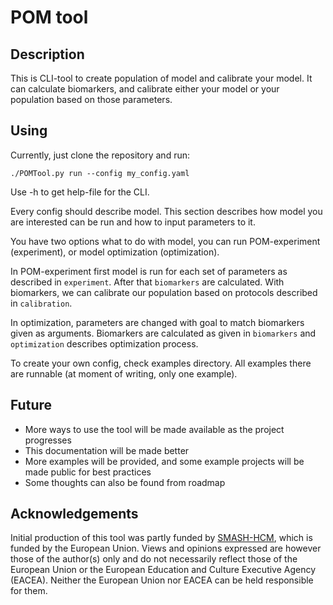 # POM tool

## Description
This is CLI-tool to create population of model and calibrate your model. It can calculate biomarkers, and calibrate either your model or your population based on those parameters.

## Using
Currently, just clone the repository and run:
```
./POMTool.py run --config my_config.yaml
```
Use -h to get help-file for the CLI.

Every config should describe model. This section describes how model you are interested can be run and how to input parameters to it.

You have two options what to do with model, you can run POM-experiment (experiment), or model optimization (optimization).

In POM-experiment first model is run for each set of parameters as described in `experiment`. After that `biomarkers` are calculated. With biomarkers, we can calibrate our population based on protocols described in `calibration`.

In optimization, parameters are changed with goal to match biomarkers given as arguments. Biomarkers are calculated as given in `biomarkers` and `optimization` describes optimization process.

To create your own config, check examples directory. All examples there are runnable (at moment of writing, only one example). 

## Future
* More ways to use the tool will be made available as the project progresses
* This documentation will be made better
* More examples will be provided, and some example projects will be made public for best practices
* Some thoughts can also be found from roadmap

## Acknowledgements
Initial production of this tool was partly funded by [SMASH-HCM](https://smash-hcm.eu/), which is funded by the European Union. Views and opinions expressed are however those of the author(s) only and do not necessarily reflect those of the European Union or the European Education and Culture Executive Agency (EACEA). Neither the European Union nor EACEA can be held responsible for them.
